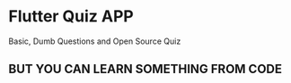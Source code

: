 # Flutter Quiz APP

Basic, Dumb Questions and Open Source Quiz
## BUT YOU CAN LEARN SOMETHING FROM CODE
